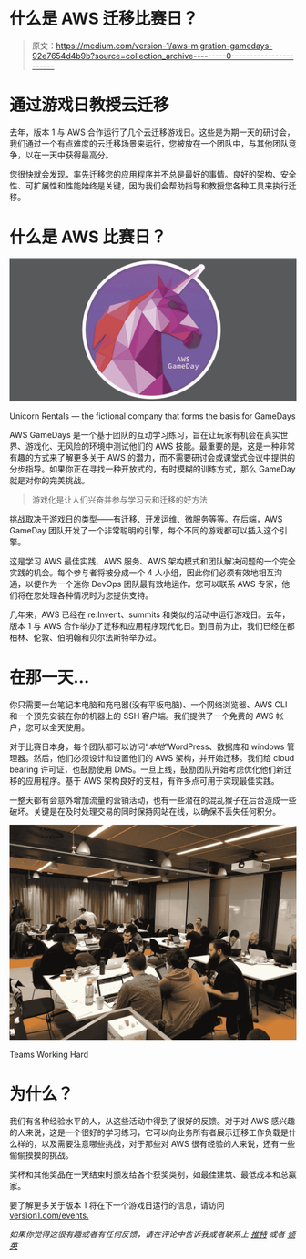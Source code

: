 # 什么是 AWS 迁移比赛日？

> 原文：<https://medium.com/version-1/aws-migration-gamedays-92e7654d4b9b?source=collection_archive---------0----------------------->

# 通过游戏日教授云迁移

去年，版本 1 与 AWS 合作运行了几个云迁移游戏日。这些是为期一天的研讨会，我们通过一个有点难度的云迁移场景来运行，您被放在一个团队中，与其他团队竞争，以在一天中获得最高分。

您很快就会发现，率先迁移您的应用程序并不总是最好的事情。良好的架构、安全性、可扩展性和性能始终是关键，因为我们会帮助指导和教授您各种工具来执行迁移。

# 什么是 AWS 比赛日？

![](img/673f14ba1e079b90f01a6f107426456d.png)

Unicorn Rentals — the fictional company that forms the basis for GameDays

AWS GameDays 是一个基于团队的互动学习练习，旨在让玩家有机会在真实世界、游戏化、无风险的环境中测试他们的 AWS 技能。最重要的是，这是一种非常有趣的方式来了解更多关于 AWS 的潜力，而不需要研讨会或课堂式会议中提供的分步指导。如果你正在寻找一种开放式的，有时模糊的训练方式，那么 GameDay 就是对你的完美挑战。

> 游戏化是让人们兴奋并参与学习云和迁移的好方法

挑战取决于游戏日的类型——有迁移、开发运维、微服务等等。在后端，AWS GameDay 团队开发了一个非常聪明的引擎，每个不同的游戏都可以插入这个引擎。

这是学习 AWS 最佳实践、AWS 服务、AWS 架构模式和团队解决问题的一个完全实践的机会。每个参与者将被分成一个 4 人小组，因此你们必须有效地相互沟通，以便作为一个迷你 DevOps 团队最有效地运作。您可以联系 AWS 专家，他们将在您处理各种情况时为您提供支持。

几年来，AWS 已经在 re:Invent、summits 和类似的活动中运行游戏日。去年，版本 1 与 AWS 合作举办了迁移和应用程序现代化日。到目前为止，我们已经在都柏林、伦敦、伯明翰和贝尔法斯特举办过。

# 在那一天…

你只需要一台笔记本电脑和充电器(没有平板电脑)、一个网络浏览器、AWS CLI 和一个预先安装在你的机器上的 SSH 客户端。我们提供了一个免费的 AWS 帐户，您可以全天使用。

对于比赛日本身，每个团队都可以访问“*本地*”WordPress、数据库和 windows 管理器。然后，他们必须设计和设置他们的 AWS 架构，并开始迁移。我们给 cloud bearing 许可证，也鼓励使用 DMS。一旦上线，鼓励团队开始考虑优化他们新迁移的应用程序。基于 AWS 架构良好的支柱，有许多点可用于实现最佳实践。

一整天都有会意外增加流量的营销活动，也有一些潜在的混乱猴子在后台造成一些破坏。关键是在及时处理交易的同时保持网站在线，以确保不丢失任何积分。

![](img/b780306cc321368f38ab762fe7b83007.png)

Teams Working Hard

# 为什么？

我们有各种经验水平的人，从这些活动中得到了很好的反馈。对于对 AWS 感兴趣的人来说，这是一个很好的学习练习，它可以向业务所有者展示迁移工作负载是什么样的，以及需要注意哪些挑战，对于那些对 AWS 很有经验的人来说，还有一些偷偷摸摸的挑战。

奖杯和其他奖品在一天结束时颁发给各个获奖类别，如最佳建筑、最低成本和总赢家。

要了解更多关于版本 1 将在下一个游戏日运行的信息，请访问[version1.com/events.](http://version1.com/events)

*如果你觉得这很有趣或者有任何反馈，请在评论中告诉我或者联系上* [*推特*](https://twitter.com/deconduino) *或者* [*领英*](https://www.linkedin.com/in/oisindeconduin/)